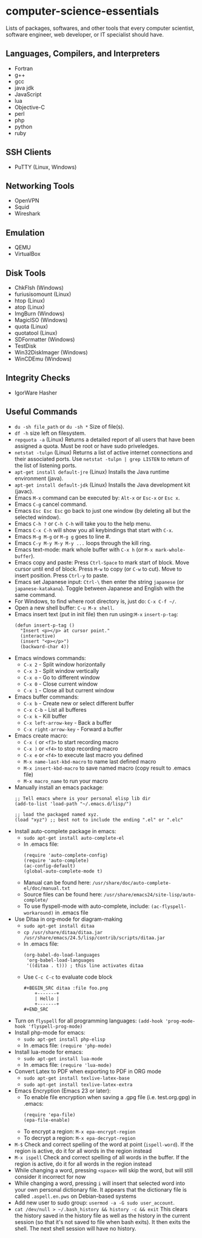 # computer-science-essentials
Lists of packages, softwares, and other tools that every computer scientist, software engineer, web developer, or IT specialist should have.

## Languages, Compilers, and Interpreters
- Fortran
- g++
- gcc
- java jdk
- JavaScript
- lua
- Objective-C
- perl
- php
- python
- ruby

## SSH Clients
- PuTTY (Linux, Windows)

## Networking Tools
- OpenVPN
- Squid
- Wireshark

## Emulation
- QEMU
- VirtualBox

## Disk Tools
- ChkFlsh (Windows)
- furiusisomount (Linux)
- htop (Linux)
- atop (Linux)
- ImgBurn (Windows)
- MagicISO (Windows)
- quota (Linux)
- quotatool (Linux)
- SDFormatter (Windows)
- TestDisk
- Win32DiskImager (Windows)
- WinCDEmu (Windows)

## Integrity Checks
- IgorWare Hasher

## Useful Commands
- `du -sh file_path` or `du -sh *` Size of file(s).
- `df -h` size left on filesystem.
- `repquota -a` (Linux) Returns a detailed report of all users that have been assigned a quota. Must be root or have sudo priveledges.
- `netstat -tulpn` (Linux) Returns a list of active internet connections and their associated ports. Use `netstat -tulpn | grep LISTEN` to return of the list of listening ports.
- `apt-get install default-jre` (Linux) Installs the Java runtime environment (java).
- `apt-get install default-jdk` (Linux) Installs the Java development kit (javac).
- Emacs `M-x` command can be executed by: `Alt-x` or `Esc-x` or `Esc x`.
- Emacs `C-g` cancel command.
- Emacs `Esc Esc Esc` go back to just one window (by deleting all but the selected window).
- Emacs `C-h ?` or `C-h C-h` will take you to the help menu.
- Emacs `C-x C-h` will show you all keybindings that start with `C-x`.
- Emacs `M-g M-g` or `M-g g` goes to line #.
- Emacs `C-y M-y M-y M-y ...` loops through the kill ring.
- Emacs text-mode: mark whole buffer with `C-x h` (or `M-x mark-whole-buffer`).
- Emacs copy and paste: Press `Ctrl-Space` to mark start of block. Move cursor until end of block. Press `M-w` to copy (or `C-w` to cut). Move to insert position. Press `Ctrl-y` to paste.
- Emacs set Japanese input: `Ctrl-\` then enter the string `japanese` (or `japanese-katakana`). Toggle between Japanese and English with the same command.
- For Windows, to find where root directory is, just do: `C-x C-f ~/`.
- Open a new shell buffer: `C-u M-x shell`.
- Emacs insert text (put in init file) then run using:`M-x` `insert-p-tag`:
  ```
  (defun insert-p-tag ()
    "Insert <p></p> at cursor point."
    (interactive)
    (insert "<p></p>")
    (backward-char 4))
  ```
- Emacs windows commands:
  - `C-x 2` - Split window horizontally
  - `C-x 3` - Split window vertically
  - `C-x o` - Go to different window
  - `C-x 0` - Close current window
  - `C-x 1` - Close all but current window
- Emacs buffer commands:
  - `C-x b` - Create new or select different buffer
  - `C-x C-b` - List all bufferes
  - `C-x k` - Kill buffer
  - `C-x left-arrow-key` - Back a buffer
  - `C-x right-arrow-key` - Forward a buffer
- Emacs create macro:
  - `C-x (` or `<f3>` to start recording macro
  - `C-x )` or `<f4>` to stop recording macro
  - `C-x e` or `<f4>` to execute last macro you defined
  - `M-x name-last-kbd-macro` to name last defined macro
  - `M-x insert-kbd-macro` to save named macro (copy result to .emacs file)
  - `M-x macro_name` to run your macro
- Manually install an emacs package:
  ```
  ;; Tell emacs where is your personal elisp lib dir
  (add-to-list 'load-path "~/.emacs.d/lisp/")

  ;; load the packaged named xyz.
  (load "xyz") ;; best not to include the ending ".el" or ".elc"
  ```
- Install auto-complete package in emacs:
  - `sudo apt-get install auto-complete-el`
  - In .emacs file:
    ```
    (require 'auto-complete-config)
    (require 'auto-complete)
    (ac-config-default)
    (global-auto-complete-mode t)
    ```
  - Manual can be found here: `/usr/share/doc/auto-complete-el/doc/manual.txt`
  - Source files can be found here: `/usr/share/emacs24/site-lisp/auto-complete/`
  - To use flyspell-mode with auto-complete, include: `(ac-flyspell-workaround)` in .emacs file
- Use Ditaa in org-mode for diagram-making
  - `sudo apt-get install ditaa`
  - `cp /usr/share/ditaa/ditaa.jar /usr/share/emacs/24.5/lisp/contrib/scripts/ditaa.jar`
  - In .emacs file:
    ```
    (org-babel-do-load-languages
     'org-babel-load-languages
     '((ditaa . t))) ; this line activates ditaa
    ```
  - Use `C-c C-c` to evaluate code block
    ```
    #+BEGIN_SRC ditaa :file foo.png
        +-------+
        | Hello |
        +-------+
    #+END_SRC
    ```
- Turn on `flyspell` for all programming languages: `(add-hook 'prog-mode-hook 'flyspell-prog-mode)`
- Install php-mode for emacs:
  - `sudo apt-get install php-elisp`
  - In .emacs file: `(require 'php-mode)`
- Install lua-mode for emacs:
  - `sudo apt-get install lua-mode`
  - In .emacs file: `(require 'lua-mode)`
- Convert Latex to PDF when exporting to PDF in ORG mode
  - `sudo apt-get install texlive-latex-base`
  - `sudo apt-get install texlive-latex-extra`
- Emacs Encryption (Emacs 23 or later):
  - To enable file encryption when saving a .gpg file (i.e. test.org.gpg) in .emacs:
    ```
    (require 'epa-file)
    (epa-file-enable)
    ```
  - To encrypt a region: `M-x epa-encrypt-region`
  - To decrypt a region: `M-x epa-decrypt-region`
- `M-$` Check and correct spelling of the word at point (`ispell-word`). If the region is active, do it for all words in the region instead
- `M-x ispell` Check and correct spelling of all words in the buffer. If the region is active, do it for all words in the region instead
- While changing a word, pressing `<space>` will skip the word, but will still consider it incorrect for now
- While changing a word, pressing `i` will insert that selected word into your own personal dictionary file. It appears that the dictionary file is called `.aspell.en.pws` on Debian-based systems
- Add new user to sudo group: `usermod -a -G sudo user_account`.
- `cat /dev/null > ~/.bash_history && history -c && exit` This clears the history saved in the history file as well as the history in the current session (so that it's not saved to file when bash exits). It then exits the shell. The next shell session will have no history.
